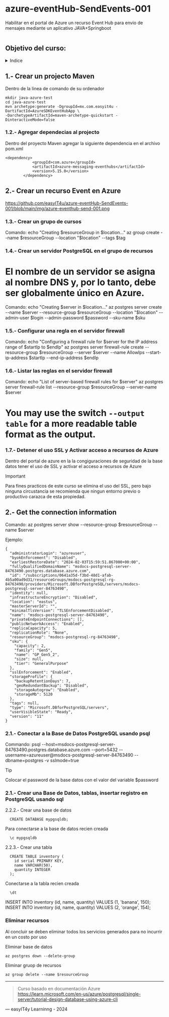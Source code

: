 # azure-eventHub-SendEvents-001
Habilitar en el portal de Azure un recurso Event Hub para envio de mensajes mediante un aplicativo JAVA+Springboot


<picture>
 <source media="(prefers-color-scheme: dark)" srcset="YOUR-DARKMODE-IMAGE">
 <source media="(prefers-color-scheme: light)" srcset="YOUR-LIGHTMODE-IMAGE">
 <img alt="" src="https://user-images.githubusercontent.com/25423296/163456779-a8556205-d0a5-45e2-ac17-42d089e3c3f8.png">
</picture>

## Objetivo del curso:
<details>
<summary>Indice</summary>

| # | Tema |
|-----:|-----------|
|     1| Crear un projecto Maven|
|     2| Crear un recurso Event en Azure |
|     3| Conectarse desde java al Event Hub y producir un mensaje |

</details>

## 1.- Crear un projecto Maven

Dentro de la linea de comando de su ordenador 
```
mkdir java-azure-test
cd java-azure-test
mvn archetype:generate -DgroupId=mx.com.easyit4u -DartifactId=AzureSDKEventHubApp \
-DarchetypeArtifactId=maven-archetype-quickstart -DinteractiveMode=false

```

### 1.2.- Agregar dependecias al projecto

Dentro del proyecto Maven agregar la siguiente dependencia en el archivo pom.xml

```
<dependency>
		    <groupId>com.azure</groupId>
		    <artifactId>azure-messaging-eventhubs</artifactId>
		    <version>5.15.0</version>
		</dependency>
```

## 2.- Crear un recurso Event en Azure

https://github.com/easyIT4u/azure-eventHub-SendEvents-001/blob/main/img/azure-eventhub-send-001.png

### 1.3.- Crear un grupo de cursos 

Comando:
echo "Creating $resourceGroup in $location..."
az group create --name $resourceGroup --location "$location" --tags $tag


### 1.4.- Crear un servidor PostgreSQL en el grupo de recursos
# El nombre de un servidor se asigna al nombre DNS y, por lo tanto, debe ser globalmente único en Azure.

Comando:
echo "Creating $server in $location..."
az postgres server create --name $server --resource-group $resourceGroup --location "$location" --admin-user $login --admin-password $password --sku-name $sku

### 1.5.- Configurar una regla en el servidor firewall  

Comando:
echo "Configuring a firewall rule for $server for the IP address range of $startIp to $endIp"
az postgres server firewall-rule create --resource-group $resourceGroup --server $server --name AllowIps --start-ip-address $startIp --end-ip-address $endIp


### 1.6.- Listar las reglas en el servidor firewall 

Comando:
echo "List of server-based firewall rules for $server"
az postgres server firewall-rule list --resource-group $resourceGroup --server-name $server
# You may use the switch `--output table` for a more readable table format as the output.

### 1.7.- Detener el uso SSL y Activar acceso a recursos de Azure

Dentro del portal de azure en la la congiguraciones de seguridad de la base datos tener el uso de SSL y activar el acceso a recursos de Azure

> [!IMPORTANT]
> Para fines practicos de este curso se elimina el uso del SSL, pero bajo ninguna circustancia  se recomienda que ningun entorno previo o productivo carazca de esta propiedad.


## 2.- Get the connection information

Comando:
az postgres server show --resource-group $resourceGroup --name $server

Ejemplo:
```
{
  "administratorLogin": "azureuser",
  "byokEnforcement": "Disabled",
  "earliestRestoreDate": "2024-02-03T15:59:51.867000+00:00",
  "fullyQualifiedDomainName": "msdocs-postgresql-server-84763490.postgres.database.azure.com",
  "id": "/subscriptions/0641a35d-f3bd-48d1-afab-4b5a00ad9d31/resourceGroups/msdocs-postgresql-rg-84763490/providers/Microsoft.DBforPostgreSQL/servers/msdocs-postgresql-server-84763490",
  "identity": null,
  "infrastructureEncryption": "Disabled",
  "location": "eastus",
  "masterServerId": "",
  "minimalTlsVersion": "TLSEnforcementDisabled",
  "name": "msdocs-postgresql-server-84763490",
  "privateEndpointConnections": [],
  "publicNetworkAccess": "Enabled",
  "replicaCapacity": 5,
  "replicationRole": "None",
  "resourceGroup": "msdocs-postgresql-rg-84763490",
  "sku": {
    "capacity": 2,
    "family": "Gen5",
    "name": "GP_Gen5_2",
    "size": null,
    "tier": "GeneralPurpose"
  },
  "sslEnforcement": "Enabled",
  "storageProfile": {
    "backupRetentionDays": 7,
    "geoRedundantBackup": "Disabled",
    "storageAutogrow": "Enabled",
    "storageMb": 5120
  },
  "tags": null,
  "type": "Microsoft.DBforPostgreSQL/servers",
  "userVisibleState": "Ready",
  "version": "11"
}

```

### 2.1.- Conectar a la Base de Datos PostgreSQL usando psql

Commando:
psql --host=msdocs-postgresql-server-84763490.postgres.database.azure.com --port=5432 --username=azureuser@msdocs-postgresql-server-84763490 --dbname=postgres  -v sslmode=true

> [!TIP]
> Colocar el password de la base datos con el valor del variable $password


### 2.1.- Crear una  Base de Datos, tablas, insertar registro en PostgreSQL usando sql

2.2.2.- Crear una base de datos
```
  CREATE DATABASE mypgsqldb;
```  
Para conectarse a la base de datos recien creada
```
  \c mypgsqldb
```

2.2.3.- Crear una tabla
```
  CREATE TABLE inventory (
    id serial PRIMARY KEY, 
    name VARCHAR(50), 
    quantity INTEGER
  );
```
Conectarse a la tabla recien creada
```
  \dt
```

INSERT INTO inventory (id, name, quantity) VALUES (1, 'banana', 150); 
INSERT INTO inventory (id, name, quantity) VALUES (2, 'orange', 154);



### Eliminar recursos
Al concluir se deben eliminar todos los servicios generados para no incurrir en un costo por uso

Eliminar base de datos
```
az postgres down --delete-group
```

Eliminar gruop de recursos
```
az group delete --name $resourceGroup
```


---
> Curso basado en documentación Azure
> https://learn.microsoft.com/en-us/azure/postgresql/single-server/tutorial-design-database-using-azure-cli

— easyIT4y Learninng - 2024

